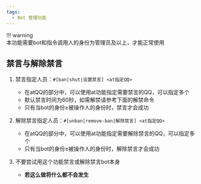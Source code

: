 ```yaml
---
tags:
  - Bot 管理功能
---
```


!!! warning  
	本功能需要bot和指令调用人的身份为管理员及以上，才能正常使用

## 禁言与解除禁言

1. 禁言指定人员：`#[ban|shut|设置禁言] <at指定QQ>`
	* 在atQQ的部分中，可以使用at功能指定需要禁言的QQ，可以指定多个
	* 默认禁言时间为60秒，如需解禁请参考下面的解禁命令
	* 只有当bot的身份≥被操作人的身份时，禁言才会成功

2. 解除禁言指定人员：`#[unban|remove-ban|解除禁言] <at指定QQ>`
	* 在atQQ的部分中，可以使用at功能指定需要解除禁言的QQ，可以指定多个
	* 只有当bot的身份≥被操作人的身份时，解除禁言才会成功
	
3. 不要尝试用这个功能禁言或解除禁言bot本身
	* <strong>若这么做将什么都不会发生</strong>
